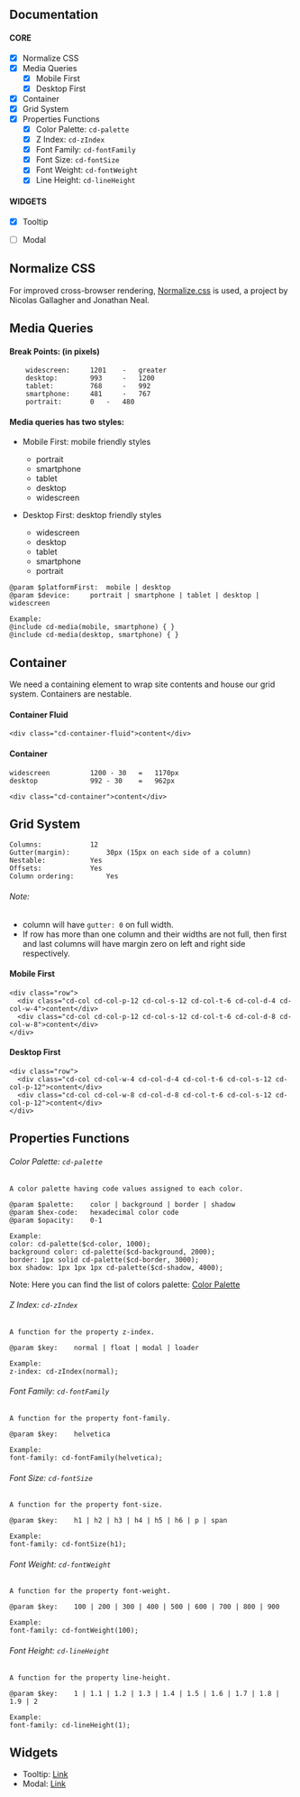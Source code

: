 ## Documentation

#### CORE
- [X] Normalize CSS
- [X] Media Queries
	- [X] Mobile First
	- [X] Desktop First
- [X] Container
- [X] Grid System
- [X] Properties Functions
	- [X] Color Palette: `cd-palette`
	- [X] Z Index: `cd-zIndex`
	- [X] Font Family: `cd-fontFamily`
	- [X] Font Size: `cd-fontSize`
	- [X] Font Weight: `cd-fontWeight`
	- [X] Line Height: `cd-lineHeight`
	
#### WIDGETS
- [X] Tooltip
- [ ] Modal


## Normalize CSS
For improved cross-browser rendering, [Normalize.css](https://necolas.github.io/normalize.css/) is used, a project by Nicolas Gallagher and Jonathan Neal.


## Media Queries

#### Break Points: (in pixels)
```
	widescreen:		1201	- 	greater
	desktop:		993 	- 	1200
	tablet:			768 	- 	992
	smartphone:		481 	- 	767
	portrait:		0 	- 	480
```

#### Media queries has two styles:
- Mobile First: mobile friendly styles
	- portrait
	- smartphone
	- tablet
	- desktop
	- widescreen 
	
- Desktop First: desktop friendly styles
	- widescreen
	- desktop
	- tablet
	- smartphone
	- portrait

```
@param $platformFirst:	mobile | desktop
@param $device:		portrait | smartphone | tablet | desktop | widescreen

Example:
@include cd-media(mobile, smartphone) { }
@include cd-media(desktop, smartphone) { }
```


## Container
We need a containing element to wrap site contents and house our grid system. Containers are nestable.

#### Container Fluid
```
<div class="cd-container-fluid">content</div>
```

#### Container
```
widescreen			1200 - 30	=	1170px
desktop				992 - 30	=	962px

<div class="cd-container">content</div>
```


## Grid System
```
Columns: 			12
Gutter(margin): 		30px (15px on each side of a column)
Nestable: 			Yes
Offsets:			Yes
Column ordering:		Yes
```

###### Note:
- column will have `gutter: 0` on full width.
- If row has more than one column and their widths are not full, then first and last columns will have margin zero on left and right side respectively.

#### Mobile First
```
<div class="row">
  <div class="cd-col cd-col-p-12 cd-col-s-12 cd-col-t-6 cd-col-d-4 cd-col-w-4">content</div>
  <div class="cd-col cd-col-p-12 cd-col-s-12 cd-col-t-6 cd-col-d-8 cd-col-w-8">content</div>
</div>
```

#### Desktop First
```
<div class="row">
  <div class="cd-col cd-col-w-4 cd-col-d-4 cd-col-t-6 cd-col-s-12 cd-col-p-12">content</div>
  <div class="cd-col cd-col-w-8 cd-col-d-8 cd-col-t-6 cd-col-s-12 cd-col-p-12">content</div>
</div>
```


## Properties Functions

###### Color Palette: `cd-palette`
```
A color palette having code values assigned to each color.

@param $palette:	color | background | border | shadow
@param $hex-code:	hexadecimal color code
@param $opacity:	0-1

Example:
color: cd-palette($cd-color, 1000);
background color: cd-palette($cd-background, 2000);
border: 1px solid cd-palette($cd-border, 3000);
box shadow: 1px 1px 1px cd-palette($cd-shadow, 4000);
```

Note: Here you can find the list of colors palette: [Color Palette](color-palette.md)

###### Z Index: `cd-zIndex`
```
A function for the property z-index.

@param $key:	normal | float | modal | loader

Example:
z-index: cd-zIndex(normal);
```

###### Font Family: `cd-fontFamily`
```
A function for the property font-family.

@param $key:	helvetica

Example:
font-family: cd-fontFamily(helvetica);
```

###### Font Size: `cd-fontSize`
```
A function for the property font-size.

@param $key:	h1 | h2 | h3 | h4 | h5 | h6 | p | span

Example:
font-family: cd-fontSize(h1);
```

###### Font Weight: `cd-fontWeight`
```
A function for the property font-weight.

@param $key:	100 | 200 | 300 | 400 | 500 | 600 | 700 | 800 | 900

Example:
font-family: cd-fontWeight(100);
```

###### Font Height: `cd-lineHeight`
```
A function for the property line-height.

@param $key:	1 | 1.1 | 1.2 | 1.3 | 1.4 | 1.5 | 1.6 | 1.7 | 1.8 | 1.9 | 2

Example:
font-family: cd-lineHeight(1);
```

## Widgets

- Tooltip: [Link](widgets/tooltip.md)
- Modal: [Link](widgets/modal.md)

